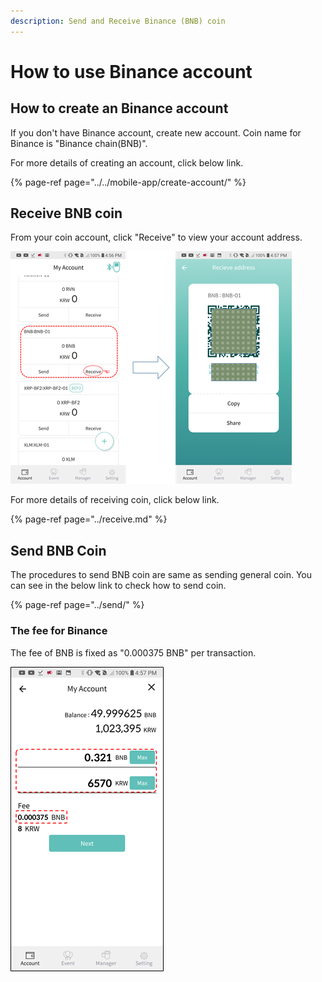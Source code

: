 ```yaml
---
description: Send and Receive Binance (BNB) coin
---
```


# How to use Binance account

## How to create an Binance account

If you don't have Binance account, create new account. Coin name for Binance is "Binance chain\(BNB\)".

For more details of creating an account, click below link.

{% page-ref page="../../mobile-app/create-account/" %}

## Receive BNB coin

From your coin account, click "Receive" to view your account address.

![](../../.gitbook/assets/image%20%28224%29.png)

For more details of receiving coin, click below link.

{% page-ref page="../receive.md" %}

## Send BNB Coin

The procedures to send BNB coin are same as sending general coin. You can see in the below link to check how to send coin.

{% page-ref page="../send/" %}

### The fee for Binance

The fee of BNB is fixed as "0.000375 BNB" per transaction.

![](../../.gitbook/assets/image%20%28223%29.png)

